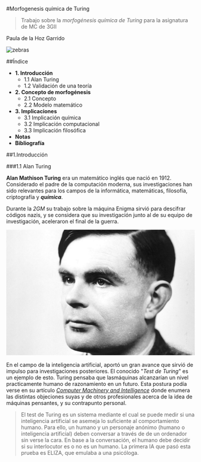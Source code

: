 #Morfogenesis química de Turing
>Trabajo sobre la _morfogénesis química de Turing_ para la asignatura de MC de 3GII

Paula de la Hoz Garrido    

![zebras](https://tedideas.files.wordpress.com/2014/08/zebras_istock_000021650180_large.jpg?w=750)


##Índice

- **1. Introducción**
  - 1.1 Alan Turing
  - 1.2 Validación de una teoría
- **2. Concepto de morfogénesis**
  - 2.1 Concepto
  - 2.2 Modelo matemático
- **3. Implicaciones**
  - 3.1 Implicación química
  - 3.2 Implicación computacional
  - 3.3 Implicación filosófica
- **Notas**
- **Bibliografía**


##1.Introducción

###1.1 Alan Turing

**Alan Mathison Turing** era un matemático inglés que nació en 1912. Considerado el padre de la computación moderna, sus investigaciones han sido relevantes para los campos de la informática, matemáticas, filosofía, criptografía y _**química**_. 

Durante la _2GM_ su trabajo sobre la máquina Enigma sirvió para descifrar códigos nazis, y se considera que su investigación junto al de su equipo de investigación, aceleraron el final de la guerra. 

![Turing](https://github.com/terceranexus6/charlas/blob/master/images/Alan-Turing-el-hombre-que-enseno-a-pensar-a-las-maquinas%20(1).jpg)

En el campo de la inteligencia artificial, aportó un gran avance que sirvió de impulso para investigaciones posteriores. El conocido "_Test de Turing_" es un ejemplo de esto. Turing pensaba que lasmáquinas alcanzarían un nivel practicamente humano de razonamiento en un futuro. Esta postura podía verse en su artículo [_Computer Machinery and Intelligence_](https://www.csee.umbc.edu/courses/471/papers/turing.pdf) donde enumera las distintas objeciones suyas y de otros profesionales acerca de la idea de máquinas pensantes, y su contrapunto personal. 

> El test de Turing es un sistema mediante el cual se puede medir si una inteligencia artificial se asemeja lo suficiente al comportamiento humano. Para ello, un humano y un personaje anónimo (humano o inteligencia artificial) deben conversar a través de de un ordenador sin verse la cara. En base a la conversación, el humano debe decidir si su interlocutor es o no es un humano. La primera IA que pasó esta prueba es ELIZA, que emulaba a una psicóloga. 









